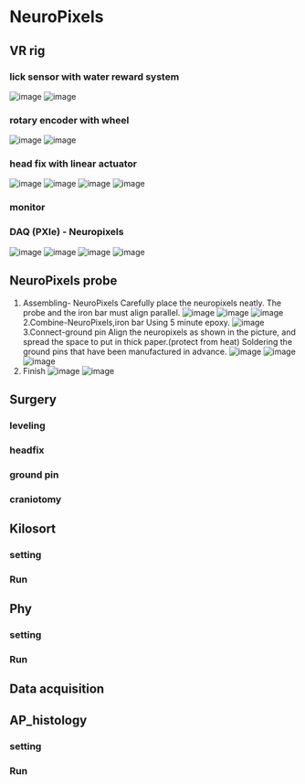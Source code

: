# NeuroPixels

## VR rig
### lick sensor with water reward system
![image](https://user-images.githubusercontent.com/90582481/156494129-5e2e5222-1b04-467e-9068-8ffcea865737.png)
![image](https://user-images.githubusercontent.com/90582481/156494144-80a0ae98-6b52-4bb0-92b6-5f06a101e496.png)

### rotary encoder with wheel
![image](https://user-images.githubusercontent.com/90582481/156494116-d21c112b-537b-4176-bbae-25c31bf51d3d.png)
![image](https://user-images.githubusercontent.com/90582481/156494148-8824cbb9-6522-42d9-9c2a-cdd4107ba32b.png)

### head fix with linear actuator
![image](https://user-images.githubusercontent.com/90582481/156494011-b26c9c16-bc1d-48fc-a73a-c6398b37cf24.png)
![image](https://user-images.githubusercontent.com/90582481/156494028-3f07a84f-1b72-4a92-b20e-d2703cc7dde9.png)
![image](https://user-images.githubusercontent.com/90582481/156494036-b2cf1ad4-d1f5-4568-a8e6-5fbf7e615313.png)
![image](https://user-images.githubusercontent.com/90582481/156494202-53508f10-a145-4227-b95e-febc316ae776.png)

### monitor
### DAQ (PXIe) - Neuropixels
![image](https://user-images.githubusercontent.com/90582481/156494053-0ef8a7aa-0ced-4634-b611-c68227b12455.png)
![image](https://user-images.githubusercontent.com/90582481/156494068-f4347089-09bd-430e-bac5-4f6df522aa4e.png)
![image](https://user-images.githubusercontent.com/90582481/156494078-fe365dee-62a2-4b15-8222-1e0069e7667c.png)
![image](https://user-images.githubusercontent.com/90582481/156494100-89d26f9d-e3fb-4633-95ae-9ce6415f050a.png)

## NeuroPixels probe
1. Assembling- NeuroPixels
Carefully place the neuropixels neatly.
The probe and the iron bar must align parallel.
![image](https://user-images.githubusercontent.com/90582481/156494229-9692fd08-0659-458b-8dd6-5777a691a05f.png)
![image](https://user-images.githubusercontent.com/90582481/156494281-b1645a9a-bee4-4b7c-9b3f-489497938d71.png)
![image](https://user-images.githubusercontent.com/90582481/156494323-487a77d4-93a5-46de-bfc0-79dd34d23978.png)
2.Combine-NeuroPixels,iron bar
Using 5 minute epoxy.
![image](https://user-images.githubusercontent.com/90582481/156494373-bd023185-a1f9-4f25-9ed2-1dbafadfc874.png)
3.Connect-ground pin
Align the neuropixels as shown in the picture, and spread the space to put in thick paper.(protect from heat)
Soldering the ground pins that have been manufactured in advance.
![image](https://user-images.githubusercontent.com/90582481/156494424-b3947f1e-62d1-45ac-bb38-cbaed9a8e227.png)
![image](https://user-images.githubusercontent.com/90582481/156494431-04749844-335f-48e0-9c79-b7f1224d1e1a.png)
![image](https://user-images.githubusercontent.com/90582481/156494439-23e639b8-d331-40bf-bc74-f450781aed62.png)
4. Finish
![image](https://user-images.githubusercontent.com/90582481/156494463-408669b9-adea-4770-b9d7-510b6494c0e3.png)
![image](https://user-images.githubusercontent.com/90582481/156494471-f0a802b5-447f-484c-884c-4de52ac373dd.png)


## Surgery
### leveling
### headfix
### ground pin
### craniotomy

## Kilosort
### setting
### Run

## Phy
### setting
### Run

## Data acquisition

## AP_histology
### setting
### Run
